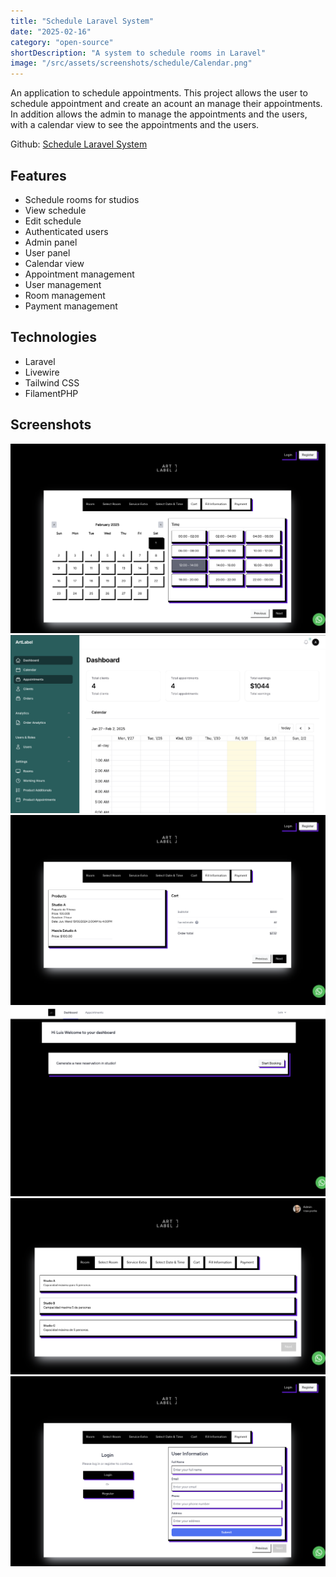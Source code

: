 ```yaml
---
title: "Schedule Laravel System"
date: "2025-02-16"
category: "open-source"
shortDescription: "A system to schedule rooms in Laravel"
image: "/src/assets/screenshots/schedule/Calendar.png"
---
```


An application to schedule appointments. This project allows the user to schedule appointment and create an acount an manage their appointments. In addition allows the admin to manage the appointments and the users, with a calendar view to see the appointments and the users.

Github: [Schedule Laravel System](https://github.com/moncadaluisd/schedule-studio)

## Features

- Schedule rooms for studios
- View schedule
- Edit schedule
- Authenticated users
- Admin panel
- User panel
- Calendar view
- Appointment management
- User management
- Room management
- Payment management


## Technologies

- Laravel
- Livewire
- Tailwind CSS
- FilamentPHP

## Screenshots

![Calendar](../../assets/screenshots/schedule/Calendar.png)
![Appointment](../../assets/screenshots/schedule/Dashboard.png)
![Cart](../../assets/screenshots/schedule/Cart.png)
![DashboardUser](../../assets/screenshots/schedule/DashboardUser.png)
![Landing](../../assets/screenshots/schedule/Landing.png)
![Information](../../assets/screenshots/schedule/Information.png)

